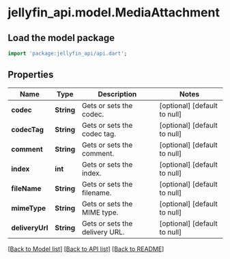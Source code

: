 # jellyfin_api.model.MediaAttachment

## Load the model package
```dart
import 'package:jellyfin_api/api.dart';
```

## Properties
Name | Type | Description | Notes
------------ | ------------- | ------------- | -------------
**codec** | **String** | Gets or sets the codec. | [optional] [default to null]
**codecTag** | **String** | Gets or sets the codec tag. | [optional] [default to null]
**comment** | **String** | Gets or sets the comment. | [optional] [default to null]
**index** | **int** | Gets or sets the index. | [optional] [default to null]
**fileName** | **String** | Gets or sets the filename. | [optional] [default to null]
**mimeType** | **String** | Gets or sets the MIME type. | [optional] [default to null]
**deliveryUrl** | **String** | Gets or sets the delivery URL. | [optional] [default to null]

[[Back to Model list]](../README.md#documentation-for-models) [[Back to API list]](../README.md#documentation-for-api-endpoints) [[Back to README]](../README.md)


